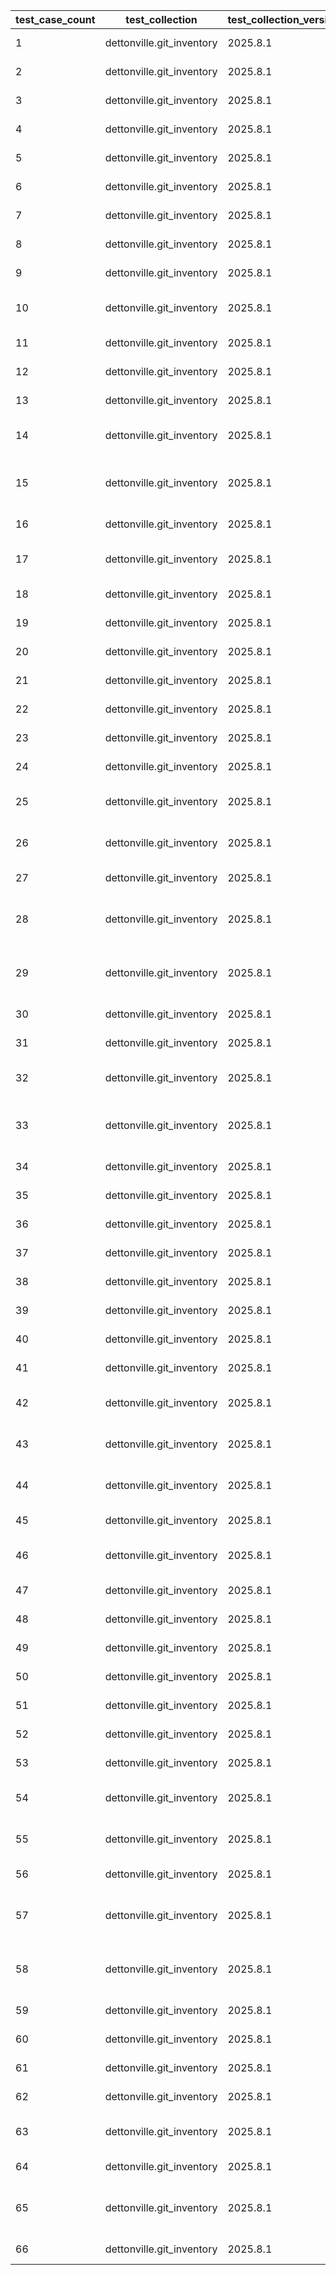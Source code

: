 | test_case_count | test_collection | test_collection_version | test_component | test_job_link | test_component_git_branch | test_component_git_commit_hash | test_case_id | test_date | test_description | test_failed | test_details_link |
| --- | --- | --- | --- | --- | --- | --- | --- | --- | --- | --- | --- |
| 1 | dettonville.git_inventory | 2025.8.1 | update_inventory | [test job link](https://jenkins.admin.dettonville.int/job/INFRA/job/repo-test-automation/job/ansible-git-inventory/job/run-module-tests/job/main/68/) | main | 9819be1 | combined01 | 2025-08-12T21:04:44Z | Add groups and hosts | False | [test details](./update_inventory/test.results/test_combined01/test-results.detailed.yml) |
| 2 | dettonville.git_inventory | 2025.8.1 | update_inventory | [test job link](https://jenkins.admin.dettonville.int/job/INFRA/job/repo-test-automation/job/ansible-git-inventory/job/run-module-tests/job/main/68/) | main | 9819be1 | combined02 | 2025-08-12T21:04:44Z | Update groups and hosts | False | [test details](./update_inventory/test.results/test_combined02/test-results.detailed.yml) |
| 3 | dettonville.git_inventory | 2025.8.1 | update_inventory | [test job link](https://jenkins.admin.dettonville.int/job/INFRA/job/repo-test-automation/job/ansible-git-inventory/job/run-module-tests/job/main/68/) | main | 9819be1 | combined03 | 2025-08-12T21:04:44Z | Overwrite groups and hosts | False | [test details](./update_inventory/test.results/test_combined03/test-results.detailed.yml) |
| 4 | dettonville.git_inventory | 2025.8.1 | update_inventory | [test job link](https://jenkins.admin.dettonville.int/job/INFRA/job/repo-test-automation/job/ansible-git-inventory/job/run-module-tests/job/main/68/) | main | 9819be1 | combined04 | 2025-08-12T21:04:44Z | Remove groups and hosts | False | [test details](./update_inventory/test.results/test_combined04/test-results.detailed.yml) |
| 5 | dettonville.git_inventory | 2025.8.1 | update_inventory | [test job link](https://jenkins.admin.dettonville.int/job/INFRA/job/repo-test-automation/job/ansible-git-inventory/job/run-module-tests/job/main/68/) | main | 9819be1 | combined05 | 2025-08-12T21:04:44Z | Add groups and hosts using var files | False | [test details](./update_inventory/test.results/test_combined05/test-results.detailed.yml) |
| 6 | dettonville.git_inventory | 2025.8.1 | update_inventory | [test job link](https://jenkins.admin.dettonville.int/job/INFRA/job/repo-test-automation/job/ansible-git-inventory/job/run-module-tests/job/main/71/) | main | a68b604 | group01 | 2025-08-13T13:08:08Z | Add groups | False | [test details](./update_inventory/test.results/test_group01/test-results.detailed.yml) |
| 7 | dettonville.git_inventory | 2025.8.1 | update_inventory | [test job link](https://jenkins.admin.dettonville.int/job/INFRA/job/repo-test-automation/job/ansible-git-inventory/job/run-module-tests/job/main/68/) | main | 9819be1 | group02 | 2025-08-12T21:04:44Z | Update groups | False | [test details](./update_inventory/test.results/test_group02/test-results.detailed.yml) |
| 8 | dettonville.git_inventory | 2025.8.1 | update_inventory | [test job link](https://jenkins.admin.dettonville.int/job/INFRA/job/repo-test-automation/job/ansible-git-inventory/job/run-module-tests/job/main/68/) | main | 9819be1 | group03 | 2025-08-12T21:04:44Z | Overwrite groups | False | [test details](./update_inventory/test.results/test_group03/test-results.detailed.yml) |
| 9 | dettonville.git_inventory | 2025.8.1 | update_inventory | [test job link](https://jenkins.admin.dettonville.int/job/INFRA/job/repo-test-automation/job/ansible-git-inventory/job/run-module-tests/job/main/68/) | main | 9819be1 | group04 | 2025-08-12T21:04:44Z | Remove groups | False | [test details](./update_inventory/test.results/test_group04/test-results.detailed.yml) |
| 10 | dettonville.git_inventory | 2025.8.1 | update_inventory | ljohnson:/Users/ljohnson/repos/ansible/ansible_collections/dettonville/git_inventory/tests/integration/targets | main | 0aa67de | group05 | 2025-08-13T12:38:05Z | No change - update group with exact same info as current config | False | [test details](./update_inventory/test.results/test_group05/test-results.detailed.yml) |
| 11 | dettonville.git_inventory | 2025.8.1 | update_inventory | ljohnson:/Users/ljohnson/repos/ansible/ansible_collections/dettonville/git_inventory/tests/integration/targets | main | ce1116c | group06 | 2025-08-13T12:48:40Z | Remove group that does not exist | False | [test details](./update_inventory/test.results/test_group06/test-results.detailed.yml) |
| 12 | dettonville.git_inventory | 2025.8.1 | update_inventory | [test job link](https://jenkins.admin.dettonville.int/job/INFRA/job/repo-test-automation/job/ansible-git-inventory/job/run-module-tests/job/main/68/) | main | 9819be1 | group07 | 2025-08-12T21:04:44Z | Update group with children groups | False | [test details](./update_inventory/test.results/test_group07/test-results.detailed.yml) |
| 13 | dettonville.git_inventory | 2025.8.1 | update_inventory | [test job link](https://jenkins.admin.dettonville.int/job/INFRA/job/repo-test-automation/job/ansible-git-inventory/job/run-module-tests/job/main/68/) | main | 9819be1 | group08 | 2025-08-12T21:04:44Z | Add groups with children groups | False | [test details](./update_inventory/test.results/test_group08/test-results.detailed.yml) |
| 14 | dettonville.git_inventory | 2025.8.1 | update_inventory | [test job link](https://jenkins.admin.dettonville.int/job/INFRA/job/repo-test-automation/job/ansible-git-inventory/job/run-module-tests/job/main/68/) | main | 9819be1 | group09 | 2025-08-12T21:04:44Z | Add groups with complex dict vars (e.g., dict of list of dicts) | False | [test details](./update_inventory/test.results/test_group09/test-results.detailed.yml) |
| 15 | dettonville.git_inventory | 2025.8.1 | update_inventory | [test job link](https://jenkins.admin.dettonville.int/job/INFRA/job/repo-test-automation/job/ansible-git-inventory/job/run-module-tests/job/main/68/) | main | 9819be1 | group10 | 2025-08-12T21:04:44Z | Add groups with variable name references using raw/unsafe directive | False | [test details](./update_inventory/test.results/test_group10/test-results.detailed.yml) |
| 16 | dettonville.git_inventory | 2025.8.1 | update_inventory | [test job link](https://jenkins.admin.dettonville.int/job/INFRA/job/repo-test-automation/job/ansible-git-inventory/job/run-module-tests/job/main/68/) | main | 9819be1 | group11 | 2025-08-12T21:04:44Z | Add group with vars in group_vars files | False | [test details](./update_inventory/test.results/test_group11/test-results.detailed.yml) |
| 17 | dettonville.git_inventory | 2025.8.1 | update_inventory | [test job link](https://jenkins.admin.dettonville.int/job/INFRA/job/repo-test-automation/job/ansible-git-inventory/job/run-module-tests/job/main/68/) | main | 9819be1 | group12 | 2025-08-12T21:04:44Z | Add and update groups with vars in group_vars files | False | [test details](./update_inventory/test.results/test_group12/test-results.detailed.yml) |
| 18 | dettonville.git_inventory | 2025.8.1 | update_inventory | [test job link](https://jenkins.admin.dettonville.int/job/INFRA/job/repo-test-automation/job/ansible-git-inventory/job/run-module-tests/job/main/68/) | main | 9819be1 | group13 | 2025-08-12T21:04:44Z | Update vars in group_vars files | False | [test details](./update_inventory/test.results/test_group13/test-results.detailed.yml) |
| 19 | dettonville.git_inventory | 2025.8.1 | update_inventory | [test job link](https://jenkins.admin.dettonville.int/job/INFRA/job/repo-test-automation/job/ansible-git-inventory/job/run-module-tests/job/main/68/) | main | 9819be1 | group14 | 2025-08-12T21:04:44Z | Overwrite vars in group_vars files | False | [test details](./update_inventory/test.results/test_group14/test-results.detailed.yml) |
| 20 | dettonville.git_inventory | 2025.8.1 | update_inventory | [test job link](https://jenkins.admin.dettonville.int/job/INFRA/job/repo-test-automation/job/ansible-git-inventory/job/run-module-tests/job/main/68/) | main | 9819be1 | group15 | 2025-08-12T21:04:44Z | Remove groups with vars in group_vars files | False | [test details](./update_inventory/test.results/test_group15/test-results.detailed.yml) |
| 21 | dettonville.git_inventory | 2025.8.1 | update_inventory | [test job link](https://jenkins.admin.dettonville.int/job/INFRA/job/repo-test-automation/job/ansible-git-inventory/job/run-module-tests/job/main/68/) | main | 9819be1 | group16 | 2025-08-12T21:04:44Z | Add groups to hierarchical groups | False | [test details](./update_inventory/test.results/test_group16/test-results.detailed.yml) |
| 22 | dettonville.git_inventory | 2025.8.1 | update_inventory | [test job link](https://jenkins.admin.dettonville.int/job/INFRA/job/repo-test-automation/job/ansible-git-inventory/job/run-module-tests/job/main/68/) | main | 9819be1 | group17 | 2025-08-12T21:04:44Z | Add nested dict group var | False | [test details](./update_inventory/test.results/test_group17/test-results.detailed.yml) |
| 23 | dettonville.git_inventory | 2025.8.1 | update_inventory | [test job link](https://jenkins.admin.dettonville.int/job/INFRA/job/repo-test-automation/job/ansible-git-inventory/job/run-module-tests/job/main/68/) | main | 9819be1 | group18 | 2025-08-12T21:04:44Z | Update nested dict group var | False | [test details](./update_inventory/test.results/test_group18/test-results.detailed.yml) |
| 24 | dettonville.git_inventory | 2025.8.1 | update_inventory | [test job link](https://jenkins.admin.dettonville.int/job/INFRA/job/repo-test-automation/job/ansible-git-inventory/job/run-module-tests/job/main/68/) | main | 9819be1 | group19 | 2025-08-12T21:04:44Z | Vars overwrite nested dict group var | False | [test details](./update_inventory/test.results/test_group19/test-results.detailed.yml) |
| 25 | dettonville.git_inventory | 2025.8.1 | update_inventory | [test job link](https://jenkins.admin.dettonville.int/job/INFRA/job/repo-test-automation/job/ansible-git-inventory/job/run-module-tests/job/main/68/) | main | 9819be1 | group20 | 2025-08-12T21:04:44Z | Update (append/extend) list group var | False | [test details](./update_inventory/test.results/test_group20/test-results.detailed.yml) |
| 26 | dettonville.git_inventory | 2025.8.1 | update_inventory | [test job link](https://jenkins.admin.dettonville.int/job/INFRA/job/repo-test-automation/job/ansible-git-inventory/job/run-module-tests/job/main/68/) | main | 9819be1 | group21 | 2025-08-12T21:04:44Z | Vars overwrite list dict group var using vars_overwrite_depth=1 | False | [test details](./update_inventory/test.results/test_group21/test-results.detailed.yml) |
| 27 | dettonville.git_inventory | 2025.8.1 | update_inventory | [test job link](https://jenkins.admin.dettonville.int/job/INFRA/job/repo-test-automation/job/ansible-git-inventory/job/run-module-tests/job/main/68/) | main | 9819be1 | group22 | 2025-08-12T21:04:44Z | Vars overwrite for deep nested dict group var | False | [test details](./update_inventory/test.results/test_group22/test-results.detailed.yml) |
| 28 | dettonville.git_inventory | 2025.8.1 | update_inventory | [test job link](https://jenkins.admin.dettonville.int/job/INFRA/job/repo-test-automation/job/ansible-git-inventory/job/run-module-tests/job/main/68/) | main | 9819be1 | group23 | 2025-08-12T21:04:44Z | Vars overwrite for deep nested dict group var using vars_overwrite_depth=3 | False | [test details](./update_inventory/test.results/test_group23/test-results.detailed.yml) |
| 29 | dettonville.git_inventory | 2025.8.1 | update_inventory | [test job link](https://jenkins.admin.dettonville.int/job/INFRA/job/repo-test-automation/job/ansible-git-inventory/job/run-module-tests/job/main/68/) | main | 9819be1 | group24 | 2025-08-12T21:04:44Z | Vars overwrite for deep nested dict group var using vars_overwrite_depth=4 | False | [test details](./update_inventory/test.results/test_group24/test-results.detailed.yml) |
| 30 | dettonville.git_inventory | 2025.8.1 | update_inventory | [test job link](https://jenkins.admin.dettonville.int/job/INFRA/job/repo-test-automation/job/ansible-git-inventory/job/run-module-tests/job/main/68/) | main | 9819be1 | group25 | 2025-08-12T21:04:44Z | Add groups with parent inventory_dir specified | False | [test details](./update_inventory/test.results/test_group25/test-results.detailed.yml) |
| 31 | dettonville.git_inventory | 2025.8.1 | update_inventory | [test job link](https://jenkins.admin.dettonville.int/job/INFRA/job/repo-test-automation/job/ansible-git-inventory/job/run-module-tests/job/main/68/) | main | 9819be1 | group26 | 2025-08-12T21:04:44Z | Add group with empty vars files | False | [test details](./update_inventory/test.results/test_group26/test-results.detailed.yml) |
| 32 | dettonville.git_inventory | 2025.8.1 | update_inventory | [test job link](https://jenkins.admin.dettonville.int/job/INFRA/job/repo-test-automation/job/ansible-git-inventory/job/run-module-tests/job/main/68/) | main | 9819be1 | group27 | 2025-08-12T21:04:44Z | Add groups with system_name and system_env | False | [test details](./update_inventory/test.results/test_group27/test-results.detailed.yml) |
| 33 | dettonville.git_inventory | 2025.8.1 | update_inventory | [test job link](https://jenkins.admin.dettonville.int/job/INFRA/job/repo-test-automation/job/ansible-git-inventory/job/run-module-tests/job/main/68/) | main | 9819be1 | group28 | 2025-08-12T21:04:44Z | Add groups with system_name and system_env using groups list format | False | [test details](./update_inventory/test.results/test_group28/test-results.detailed.yml) |
| 34 | dettonville.git_inventory | 2025.8.1 | update_inventory | [test job link](https://jenkins.admin.dettonville.int/job/INFRA/job/repo-test-automation/job/ansible-git-inventory/job/run-module-tests/job/main/68/) | main | 9819be1 | group29 | 2025-08-12T21:04:44Z | Add groups with parent inventory_dir specified | False | [test details](./update_inventory/test.results/test_group29/test-results.detailed.yml) |
| 35 | dettonville.git_inventory | 2025.8.1 | update_inventory | [test job link](https://jenkins.admin.dettonville.int/job/INFRA/job/repo-test-automation/job/ansible-git-inventory/job/run-module-tests/job/main/68/) | main | 9819be1 | group30 | 2025-08-12T21:04:44Z | Add groups to global groups file | False | [test details](./update_inventory/test.results/test_group30/test-results.detailed.yml) |
| 36 | dettonville.git_inventory | 2025.8.1 | update_inventory | [test job link](https://jenkins.admin.dettonville.int/job/INFRA/job/repo-test-automation/job/ansible-git-inventory/job/run-module-tests/job/main/68/) | main | 9819be1 | group31 | 2025-08-12T21:04:44Z | Add groups to xenv_groups | False | [test details](./update_inventory/test.results/test_group31/test-results.detailed.yml) |
| 37 | dettonville.git_inventory | 2025.8.1 | update_inventory | [test job link](https://jenkins.admin.dettonville.int/job/INFRA/job/repo-test-automation/job/ansible-git-inventory/job/run-module-tests/job/main/68/) | main | 9819be1 | group32 | 2025-08-12T21:04:44Z | Set git comment body | False | [test details](./update_inventory/test.results/test_group32/test-results.detailed.yml) |
| 38 | dettonville.git_inventory | 2025.8.1 | update_inventory | [test job link](https://jenkins.admin.dettonville.int/job/INFRA/job/repo-test-automation/job/ansible-git-inventory/job/run-module-tests/job/main/68/) | main | 9819be1 | host01 | 2025-08-12T21:04:44Z | Add hosts | False | [test details](./update_inventory/test.results/test_host01/test-results.detailed.yml) |
| 39 | dettonville.git_inventory | 2025.8.1 | update_inventory | ljohnson:/Users/ljohnson/repos/ansible/ansible_collections/dettonville/git_inventory/tests/integration/targets | main | a68b604 | host02 | 2025-08-14T00:36:36Z | Update hosts | False | [test details](./update_inventory/test.results/test_host02/test-results.detailed.yml) |
| 40 | dettonville.git_inventory | 2025.8.1 | update_inventory | [test job link](https://jenkins.admin.dettonville.int/job/INFRA/job/repo-test-automation/job/ansible-git-inventory/job/run-module-tests/job/main/68/) | main | 9819be1 | host03 | 2025-08-12T21:04:44Z | Overwrite hosts | False | [test details](./update_inventory/test.results/test_host03/test-results.detailed.yml) |
| 41 | dettonville.git_inventory | 2025.8.1 | update_inventory | [test job link](https://jenkins.admin.dettonville.int/job/INFRA/job/repo-test-automation/job/ansible-git-inventory/job/run-module-tests/job/main/68/) | main | 9819be1 | host04 | 2025-08-12T21:04:44Z | Remove Hosts | False | [test details](./update_inventory/test.results/test_host04/test-results.detailed.yml) |
| 42 | dettonville.git_inventory | 2025.8.1 | update_inventory | ljohnson:/Users/ljohnson/repos/ansible/ansible_collections/dettonville/git_inventory/tests/integration/targets | main | a68b604 | host05 | 2025-08-14T00:39:22Z | No change - update host with exact same info as current config | False | [test details](./update_inventory/test.results/test_host05/test-results.detailed.yml) |
| 43 | dettonville.git_inventory | 2025.8.1 | update_inventory | [test job link](https://jenkins.admin.dettonville.int/job/INFRA/job/repo-test-automation/job/ansible-git-inventory/job/run-module-tests/job/main/68/) | main | 9819be1 | host07 | 2025-08-12T21:04:44Z | Add hosts with complex dict vars (e.g., dict of list of dicts) | False | [test details](./update_inventory/test.results/test_host07/test-results.detailed.yml) |
| 44 | dettonville.git_inventory | 2025.8.1 | update_inventory | [test job link](https://jenkins.admin.dettonville.int/job/INFRA/job/repo-test-automation/job/ansible-git-inventory/job/run-module-tests/job/main/68/) | main | 9819be1 | host08 | 2025-08-12T21:04:44Z | Add hosts with variable name references using raw/unsafe directive | False | [test details](./update_inventory/test.results/test_host08/test-results.detailed.yml) |
| 45 | dettonville.git_inventory | 2025.8.1 | update_inventory | [test job link](https://jenkins.admin.dettonville.int/job/INFRA/job/repo-test-automation/job/ansible-git-inventory/job/run-module-tests/job/main/68/) | main | 9819be1 | host09 | 2025-08-12T21:04:44Z | Add host with vars in host_vars files | False | [test details](./update_inventory/test.results/test_host09/test-results.detailed.yml) |
| 46 | dettonville.git_inventory | 2025.8.1 | update_inventory | [test job link](https://jenkins.admin.dettonville.int/job/INFRA/job/repo-test-automation/job/ansible-git-inventory/job/run-module-tests/job/main/68/) | main | 9819be1 | host10 | 2025-08-12T21:04:44Z | Add and update hosts with vars in host_vars files | False | [test details](./update_inventory/test.results/test_host10/test-results.detailed.yml) |
| 47 | dettonville.git_inventory | 2025.8.1 | update_inventory | [test job link](https://jenkins.admin.dettonville.int/job/INFRA/job/repo-test-automation/job/ansible-git-inventory/job/run-module-tests/job/main/68/) | main | 9819be1 | host11 | 2025-08-12T21:04:44Z | Update vars in host_vars files | False | [test details](./update_inventory/test.results/test_host11/test-results.detailed.yml) |
| 48 | dettonville.git_inventory | 2025.8.1 | update_inventory | [test job link](https://jenkins.admin.dettonville.int/job/INFRA/job/repo-test-automation/job/ansible-git-inventory/job/run-module-tests/job/main/68/) | main | 9819be1 | host12 | 2025-08-12T21:04:44Z | Overwrite vars in host_vars files | False | [test details](./update_inventory/test.results/test_host12/test-results.detailed.yml) |
| 49 | dettonville.git_inventory | 2025.8.1 | update_inventory | [test job link](https://jenkins.admin.dettonville.int/job/INFRA/job/repo-test-automation/job/ansible-git-inventory/job/run-module-tests/job/main/68/) | main | 9819be1 | host13 | 2025-08-12T21:04:44Z | Remove hosts with vars in host_vars files | False | [test details](./update_inventory/test.results/test_host13/test-results.detailed.yml) |
| 50 | dettonville.git_inventory | 2025.8.1 | update_inventory | [test job link](https://jenkins.admin.dettonville.int/job/INFRA/job/repo-test-automation/job/ansible-git-inventory/job/run-module-tests/job/main/68/) | main | 9819be1 | host14 | 2025-08-12T21:04:44Z | Add hosts to hierarchical groups | False | [test details](./update_inventory/test.results/test_host14/test-results.detailed.yml) |
| 51 | dettonville.git_inventory | 2025.8.1 | update_inventory | [test job link](https://jenkins.admin.dettonville.int/job/INFRA/job/repo-test-automation/job/ansible-git-inventory/job/run-module-tests/job/main/68/) | main | 9819be1 | host15 | 2025-08-12T21:04:44Z | Add nested dict host var | False | [test details](./update_inventory/test.results/test_host15/test-results.detailed.yml) |
| 52 | dettonville.git_inventory | 2025.8.1 | update_inventory | [test job link](https://jenkins.admin.dettonville.int/job/INFRA/job/repo-test-automation/job/ansible-git-inventory/job/run-module-tests/job/main/68/) | main | 9819be1 | host16 | 2025-08-12T21:04:44Z | Update nested dict host var | False | [test details](./update_inventory/test.results/test_host16/test-results.detailed.yml) |
| 53 | dettonville.git_inventory | 2025.8.1 | update_inventory | [test job link](https://jenkins.admin.dettonville.int/job/INFRA/job/repo-test-automation/job/ansible-git-inventory/job/run-module-tests/job/main/68/) | main | 9819be1 | host17 | 2025-08-12T21:04:44Z | Vars overwrite nested dict group var | False | [test details](./update_inventory/test.results/test_host17/test-results.detailed.yml) |
| 54 | dettonville.git_inventory | 2025.8.1 | update_inventory | [test job link](https://jenkins.admin.dettonville.int/job/INFRA/job/repo-test-automation/job/ansible-git-inventory/job/run-module-tests/job/main/68/) | main | 9819be1 | host18 | 2025-08-12T21:04:44Z | Update (append/extend) list host var | False | [test details](./update_inventory/test.results/test_host18/test-results.detailed.yml) |
| 55 | dettonville.git_inventory | 2025.8.1 | update_inventory | [test job link](https://jenkins.admin.dettonville.int/job/INFRA/job/repo-test-automation/job/ansible-git-inventory/job/run-module-tests/job/main/68/) | main | 9819be1 | host19 | 2025-08-12T21:04:44Z | Vars overwrite list dict host var using vars_overwrite_depth=1 | False | [test details](./update_inventory/test.results/test_host19/test-results.detailed.yml) |
| 56 | dettonville.git_inventory | 2025.8.1 | update_inventory | [test job link](https://jenkins.admin.dettonville.int/job/INFRA/job/repo-test-automation/job/ansible-git-inventory/job/run-module-tests/job/main/68/) | main | 9819be1 | host20 | 2025-08-12T21:04:44Z | Vars overwrite for deep nested dict host var | False | [test details](./update_inventory/test.results/test_host20/test-results.detailed.yml) |
| 57 | dettonville.git_inventory | 2025.8.1 | update_inventory | [test job link](https://jenkins.admin.dettonville.int/job/INFRA/job/repo-test-automation/job/ansible-git-inventory/job/run-module-tests/job/main/68/) | main | 9819be1 | host21 | 2025-08-12T21:04:44Z | Vars overwrite for deep nested dict host var using vars_overwrite_depth=3 | False | [test details](./update_inventory/test.results/test_host21/test-results.detailed.yml) |
| 58 | dettonville.git_inventory | 2025.8.1 | update_inventory | [test job link](https://jenkins.admin.dettonville.int/job/INFRA/job/repo-test-automation/job/ansible-git-inventory/job/run-module-tests/job/main/68/) | main | 9819be1 | host22 | 2025-08-12T21:04:44Z | Vars overwrite for deep nested dict host var using vars_overwrite_depth=4 | False | [test details](./update_inventory/test.results/test_host22/test-results.detailed.yml) |
| 59 | dettonville.git_inventory | 2025.8.1 | update_inventory | [test job link](https://jenkins.admin.dettonville.int/job/INFRA/job/repo-test-automation/job/ansible-git-inventory/job/run-module-tests/job/main/68/) | main | 9819be1 | host23 | 2025-08-12T21:04:44Z | Update existing host variable | False | [test details](./update_inventory/test.results/test_host23/test-results.detailed.yml) |
| 60 | dettonville.git_inventory | 2025.8.1 | update_inventory | [test job link](https://jenkins.admin.dettonville.int/job/INFRA/job/repo-test-automation/job/ansible-git-inventory/job/run-module-tests/job/main/68/) | main | 9819be1 | host24 | 2025-08-12T21:04:44Z | Add hosts with empty vars files | False | [test details](./update_inventory/test.results/test_host24/test-results.detailed.yml) |
| 61 | dettonville.git_inventory | 2025.8.1 | update_inventory | [test job link](https://jenkins.admin.dettonville.int/job/INFRA/job/repo-test-automation/job/ansible-git-inventory/job/run-module-tests/job/main/68/) | main | 9819be1 | host25 | 2025-08-12T21:04:44Z | Add hosts with empty vars files | False | [test details](./update_inventory/test.results/test_host25/test-results.detailed.yml) |
| 62 | dettonville.git_inventory | 2025.8.1 | update_inventory | [test job link](https://jenkins.admin.dettonville.int/job/INFRA/job/repo-test-automation/job/ansible-git-inventory/job/run-module-tests/job/main/68/) | main | 9819be1 | host26 | 2025-08-12T21:04:44Z | Add host with empty group | False | [test details](./update_inventory/test.results/test_host26/test-results.detailed.yml) |
| 63 | dettonville.git_inventory | 2025.8.1 | update_inventory | [test job link](https://jenkins.admin.dettonville.int/job/INFRA/job/repo-test-automation/job/ansible-git-inventory/job/run-module-tests/job/main/68/) | main | 9819be1 | host27 | 2025-08-12T21:04:44Z | Add hosts - validate hosts are inserted in sort order | False | [test details](./update_inventory/test.results/test_host27/test-results.detailed.yml) |
| 64 | dettonville.git_inventory | 2025.8.1 | update_inventory | [test job link](https://jenkins.admin.dettonville.int/job/INFRA/job/repo-test-automation/job/ansible-git-inventory/job/run-module-tests/job/main/68/) | main | 9819be1 | host28 | 2025-08-12T21:04:44Z | Add hosts with global groups enforcement | False | [test details](./update_inventory/test.results/test_host28/test-results.detailed.yml) |
| 65 | dettonville.git_inventory | 2025.8.1 | update_inventory | [test job link](https://jenkins.admin.dettonville.int/job/INFRA/job/repo-test-automation/job/ansible-git-inventory/job/run-module-tests/job/main/68/) | main | 9819be1 | host29 | 2025-08-12T21:04:44Z | Add hosts with global groups enforcement that should fail due to missing global group | True | [test details](./update_inventory/test.results/test_host29/test-results.detailed.yml) |
| 66 | dettonville.git_inventory | 2025.8.1 | update_inventory | ljohnson:/Users/ljohnson/repos/ansible/ansible_collections/dettonville/git_inventory/tests/integration/targets | main | a68b604 | host06 | 2025-08-14T00:42:30Z | Remove Host that does not exist | False | [test details](./update_inventory/test.results/test_host06/test-results.detailed.yml) |
